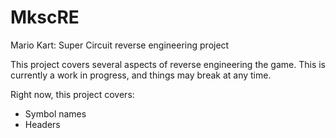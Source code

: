 # MkscRE
Mario Kart: Super Circuit reverse engineering project

This project covers several aspects of reverse engineering the game. This is currently a work in progress, and things may break at any time.

Right now, this project covers:
- Symbol names
- Headers
